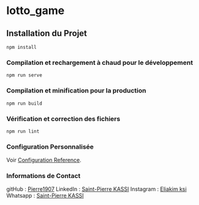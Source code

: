 # lotto_game

## Installation du Projet
```
npm install
```

### Compilation et rechargement à chaud pour le développement

```
npm run serve
```

### Compilation et minification pour la production

```
npm run build
```

### Vérification et correction des fichiers
```
npm run lint
```

### Configuration Personnalisée

Voir [Configuration Reference](https://cli.vuejs.org/config/).


### Informations de Contact

gitHub : [Pierre1907](https://github.com/pierre1907/)
LinkedIn : [Saint-Pierre KASSI](https://www.linkedin.com/in/saint-pierre-kassi/)
Instagram : [Eliakim ksi](https://www.linkedin.com/in/saint-pierre-kassi/)
Whatsapp : [Saint-Pierre KASSI](https://wa.me/221763941420)

